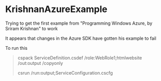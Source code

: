 # KrishnanAzureExample
Trying to get the first example from "Programming Windows Azure, by  Sriram Krishnan" to work

It appears that changes in the Azure SDK have gotten his example to fail


To run this

> cspack ServiceDefinition.csdef /role:WebRole1;htmlwebsite /out:output /copyonly
>
> csrun /run:output;ServiceConfiguration.cscfg
